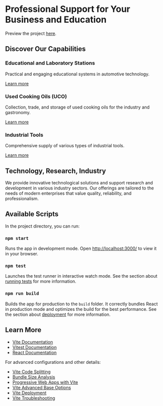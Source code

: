 # Professional Support for Your Business and Education

Preview the project [here](https://muslewski.github.io/pol-med.tech/).

## Discover Our Capabilities

### Educational and Laboratory Stations

Practical and engaging educational systems in automotive technology.

[Learn more](#)

### Used Cooking Oils (UCO)

Collection, trade, and storage of used cooking oils for the industry and gastronomy.

[Learn more](#)

### Industrial Tools

Comprehensive supply of various types of industrial tools.

[Learn more](#)

## Technology, Research, Industry

We provide innovative technological solutions and support research and development in various industry sectors. Our offerings are tailored to the needs of modern enterprises that value quality, reliability, and professionalism.

## Available Scripts

In the project directory, you can run:

### `npm start`

Runs the app in development mode. Open [http://localhost:3000/](http://localhost:3000/) to view it in your browser.

### `npm test`

Launches the test runner in interactive watch mode. See the section about [running tests](https://facebook.github.io/create-react-app/docs/running-tests) for more information.

### `npm run build`

Builds the app for production to the `build` folder. It correctly bundles React in production mode and optimizes the build for the best performance. See the section about [deployment](https://facebook.github.io/create-react-app/docs/deployment) for more information.

## Learn More

- [Vite Documentation](https://vitejs.dev/guide/)
- [Vitest Documentation](https://vitest.dev/guide/)
- [React Documentation](https://reactjs.org/)

For advanced configurations and other details:

- [Vite Code Splitting](https://sambitsahoo.com/blog/vite-code-splitting-that-works.html)
- [Bundle Size Analysis](https://github.com/btd/rollup-plugin-visualizer#rollup-plugin-visualizer)
- [Progressive Web Apps with Vite](https://dev.to/hamdankhan364/simplifying-progressive-web-app-pwa-development-with-vite-a-beginners-guide-38cf)
- [Vite Advanced Base Options](https://vitejs.dev/guide/build.html#advanced-base-options)
- [Vite Deployment](https://vitejs.dev/guide/build.html)
- [Vite Troubleshooting](https://vitejs.dev/guide/troubleshooting.html)

